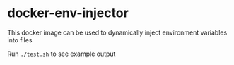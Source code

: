 # docker-env-injector

This docker image can be used to dynamically inject environment variables into files

Run ```./test.sh``` to see example output